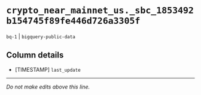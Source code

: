 # `crypto_near_mainnet_us._sbc_1853492b154745f89fe446d726a3305f`
`bq-1` | `bigquery-public-data`

## Column details
* [TIMESTAMP] `last_update`

-------------------------------------------------------------------------------
*Do not make edits above this line.*
